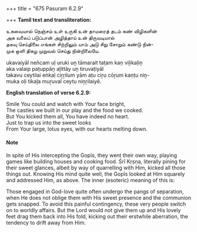 +++
title = "675 Pasuram 6.2.9"

+++
**Tamil text and transliteration:**

உகவையால் நெஞ்சம் உள் உருகி உன் தாமரைத் தடம் கண் விழிகளின்  
அக வலைப் படுப்பான் அழித்தாய் உன் திருவடியால்  
தகவு செய்திலை எங்கள் சிற்றிலும் யாம் அடு சிறு சோறும் கண்டு நின்-  
முக ஒளி திகழ முறுவல் செய்து நின்றிலையே.

ukavaiyāl neñcam uḷ uruki uṉ tāmarait taṭam kaṇ viḻikaḷiṉ  
aka valaip paṭuppāṉ aḻittāy uṉ tiruvaṭiyāl  
takavu ceytilai eṅkaḷ ciṟṟilum yām aṭu ciṟu cōṟum kaṇṭu niṉ-  
muka oḷi tikaḻa muṟuval ceytu niṉṟilaiyē.

**English translation of verse 6.2.9:**

Smile You could and watch with Your face bright,  
The castles we built in our play and the food we cooked.  
But You kicked them all, You have indeed no heart.  
Just to trap us into the sweet looks  
From Your large, lotus eyes, with our hearts melting down.

#### Note

In spite of His intercepting the Gopīs, they went their own way, playing games like building houses and cooking food. Śrī Kṛṣṇa, literally pining for their sweet glances, albeit by way of quarrelling with Him, kicked all those things out. Knowing His mind quite well, the Gopīs looked at Him squarely and addressed Him, as above. The inner (esoteric) meaning of this is:

Those engaged in God-love quite often undergo the pangs of separation, when He does not oblige them with His sweet presence and the communion gets snapped. To avoid this painful contingency, these very people switch on to worldly affairs. But the Lord would not give them up and His lovely feet drag them back into His fold, kicking out their erstwhile aberration, the tendency to drift away from Him.


